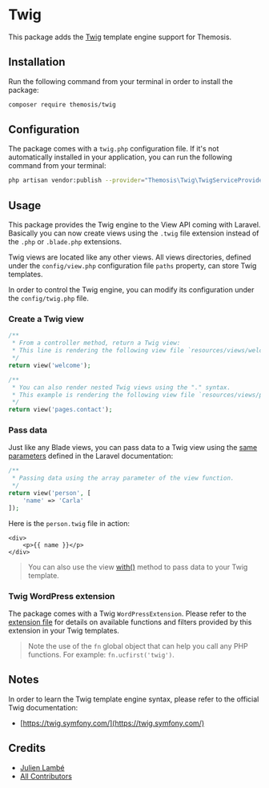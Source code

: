 # Twig

This package adds the [Twig](https://twig.symfony.com/) template engine support for Themosis.

## Installation

Run the following command from your terminal in order to install the package:

```bash
composer require themosis/twig
```

## Configuration

The package comes with a `twig.php` configuration file. If it's not automatically installed in your application, you can run the following command from your terminal:

```bash
php artisan vendor:publish --provider="Themosis\Twig\TwigServiceProvider"
```

## Usage

This package provides the Twig engine to the View API coming with Laravel. Basically you can now create views using the `.twig` file extension instead of the `.php` or `.blade.php` extensions.

Twig views are located like any other views. All views directories, defined under the `config/view.php` configuration file `paths` property, can store Twig templates.

In order to control the Twig engine, you can modify its configuration under the `config/twig.php` file.

### Create a Twig view

```php
/**
 * From a controller method, return a Twig view:
 * This line is rendering the following view file `resources/views/welcome.twig`.
 */
return view('welcome');

/**
 * You can also render nested Twig views using the "." syntax.
 * This example is rendering the following view file `resources/views/pages/contact.twig`.
 */
return view('pages.contact');
```

### Pass data

Just like any Blade views, you can pass data to a Twig view using the [same parameters](https://laravel.com/docs/views#passing-data-to-views) defined in the Laravel documentation:

```php
/**
 * Passing data using the array parameter of the view function. 
 */
return view('person', [
    'name' => 'Carla'
]);
```

Here is the `person.twig` file in action:

```twig
<div>
    <p>{{ name }}</p>
</div>
```

> You can also use the view [with()](https://laravel.com/docs/views#passing-data-to-views) method to pass data to your Twig template.

### Twig WordPress extension

The package comes with a Twig `WordPressExtension`. Please refer to the [extension file](./src/Extensions/WordPressExtension.php) for details on available functions and filters provided by this extension in your Twig templates.

> Note the use of the `fn` global object that can help you call any PHP functions. For example: `fn.ucfirst('twig')`.

## Notes

In order to learn the Twig template engine syntax, please refer to the official Twig documentation:
- [https://twig.symfony.com/](https://twig.symfony.com/)

## Credits

- [Julien Lambé](https://github.com/jlambe)
- [All Contributors](https://github.com/themosis/twig/contributors)
